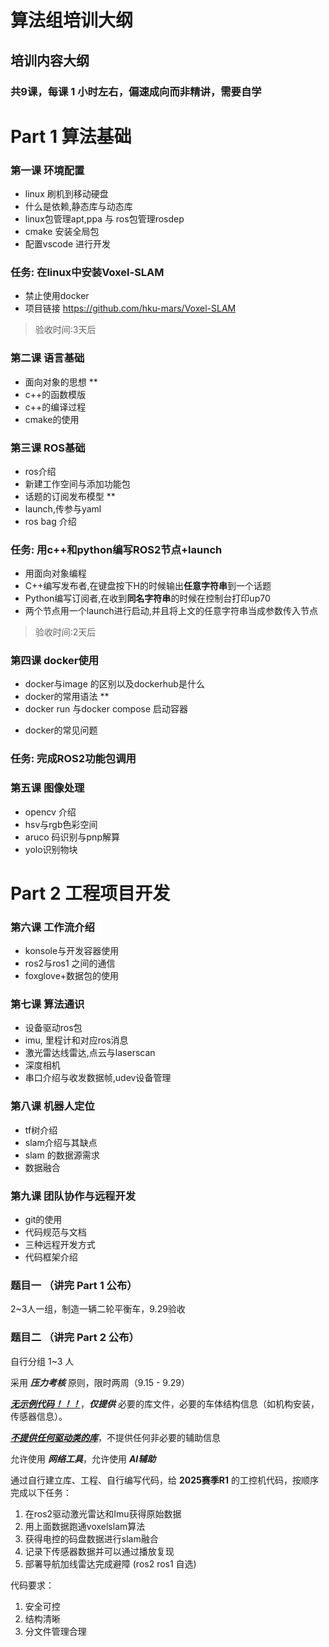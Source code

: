 # 算法组培训大纲
## 培训内容大纲

### 共9课，每课 1 小时左右，偏速成向而非精讲，需要自学

# Part 1 算法基础

### 第一课 环境配置
- linux 刷机到移动硬盘
- 什么是依赖,静态库与动态库
- linux包管理apt,ppa 与 ros包管理rosdep
- cmake 安装全局包
- 配置vscode 进行开发


### 任务: 在linux中安装Voxel-SLAM
- 禁止使用docker 
- 项目链接 https://github.com/hku-mars/Voxel-SLAM
> 验收时间:3天后
### 第二课 语言基础
- 面向对象的思想 **
- c++的函数模版
- c++的编译过程
- cmake的使用

### 第三课 ROS基础
- ros介绍
- 新建工作空间与添加功能包
- 话题的订阅发布模型 **
- launch,传参与yaml
- ros bag 介绍
### 任务: 用c++和python编写ROS2节点+launch
- 用面向对象编程
- C++编写发布者,在键盘按下H的时候输出**任意字符串**到一个话题
- Python编写订阅者,在收到**同名字符串**的时候在控制台打印up70
- 两个节点用一个launch进行启动,并且将上文的任意字符串当成参数传入节点

> 验收时间:2天后
<!-- - 使用ros bag 与foxglove进行调试 -->
### 第四课 docker使用
- docker与image 的区别以及dockerhub是什么
- docker的常用语法 **
- docker run 与docker compose 启动容器
<!-- - 开发容器的使用 -->
- docker的常见问题
### 任务: 完成ROS2功能包调用


### 第五课 图像处理
- opencv 介绍
- hsv与rgb色彩空间
- aruco 码识别与pnp解算
- yolo识别物块

# Part 2 工程项目开发


### 第六课 工作流介绍
- konsole与开发容器使用
- ros2与ros1 之间的通信
- foxglove+数据包的使用
### 第七课 算法通识
- 设备驱动ros包
- imu, 里程计和对应ros消息
- 激光雷达线雷达,点云与laserscan
- 深度相机 
- 串口介绍与收发数据帧,udev设备管理

### 第八课 机器人定位
- tf树介绍
- slam介绍与其缺点
- slam 的数据源需求
- 数据融合 
### 第九课 团队协作与远程开发
- git的使用
- 代码规范与文档
- 三种远程开发方式
- 代码框架介绍

### 题目一 （讲完 Part 1 公布）
2~3人一组，制造一辆二轮平衡车，9.29验收

### 题目二  （讲完 Part 2 公布）
自行分组 1~3 人

采用 ***压力考核*** 原则，限时两周（9.15 - 9.29）

<u>***无示例代码！！！***</u>，***仅提供*** 必要的库文件，必要的车体结构信息（如机构安装，传感器信息）。

<u>***不提供任何驱动类的库***</u>，不提供任何非必要的辅助信息

允许使用 ***网络工具***，允许使用 ***AI辅助***

通过自行建立库、工程、自行编写代码，给 **2025赛季R1** 的工控机代码，按顺序完成以下任务：



1. 在ros2驱动激光雷达和Imu获得原始数据
2. 用上面数据跑通voxelslam算法
3. 获得电控的码盘数据进行slam融合
4. 记录下传感器数据并可以通过播放复现
5. 部署导航加线雷达完成避障 (ros2 ros1 自选)

代码要求：
1. 安全可控
2. 结构清晰
3. 分文件管理合理